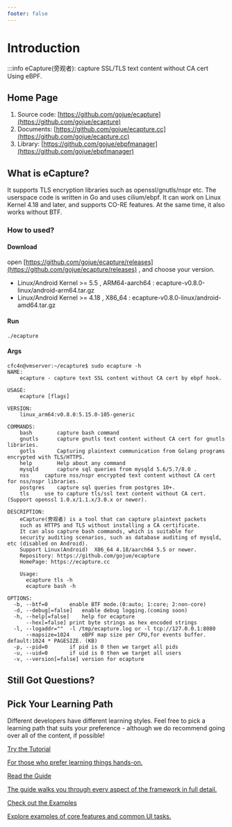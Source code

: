 ```yaml
---
footer: false
---
```


# Introduction

:::info eCapture(旁观者):  capture SSL/TLS text content without CA cert Using eBPF.

## Home Page

1. Source code: [https://github.com/gojue/ecapture](https://github.com/gojue/ecapture)
2. Documents: [https://github.com/gojue/ecapture.cc](https://github.com/gojue/ecapture.cc)
3. Library: [https://github.com/gojue/ebpfmanager](https://github.com/gojue/ebpfmanager)


## What is eCapture?
It supports TLS encryption libraries such as openssl/gnutls/nspr etc. The userspace code is written in Go and uses cilium/ebpf. It can work on Linux Kernel 4.18 and later, and supports CO-RE features. At the same time, it also works without BTF.

### How to used?

#### Download

open [https://github.com/gojue/ecapture/releases](https://github.com/gojue/ecapture/releases) , and choose your version.

* Linux/Android Kernel >= 5.5 , ARM64-aarch64 : ecapture-v0.8.0-linux/android-arm64.tar.gz
* Linux/Android Kernel >= 4.18 , X86_64 : ecapture-v0.8.0-linux/android-amd64.tar.gz

#### Run

```shell
./ecapture 
```

#### Args
```shell
cfc4n@vmserver:~/ecapture$ sudo ecapture -h
NAME:
	ecapture - capture text SSL content without CA cert by ebpf hook.

USAGE:
	ecapture [flags]

VERSION:
	linux_arm64:v0.8.0:5.15.0-105-generic

COMMANDS:
	bash		capture bash command
	gnutls		capture gnutls text content without CA cert for gnutls libraries.
	gotls		Capturing plaintext communication from Golang programs encrypted with TLS/HTTPS.
	help		Help about any command
	mysqld		capture sql queries from mysqld 5.6/5.7/8.0 .
	nss		capture nss/nspr encrypted text content without CA cert for nss/nspr libraries.
	postgres	capture sql queries from postgres 10+.
	tls		use to capture tls/ssl text content without CA cert. (Support openssl 1.0.x/1.1.x/3.0.x or newer).

DESCRIPTION:
	eCapture(旁观者) is a tool that can capture plaintext packets
	such as HTTPS and TLS without installing a CA certificate.
	It can also capture bash commands, which is suitable for
	security auditing scenarios, such as database auditing of mysqld, etc (disabled on Android).
	Support Linux(Android)  X86_64 4.18/aarch64 5.5 or newer.
	Repository: https://github.com/gojue/ecapture
	HomePage: https://ecapture.cc
	
	Usage:
	  ecapture tls -h
	  ecapture bash -h

OPTIONS:
  -b, --btf=0		enable BTF mode.(0:auto; 1:core; 2:non-core)
  -d, --debug[=false]	enable debug logging.(coming soon)
  -h, --help[=false]	help for ecapture
      --hex[=false]	print byte strings as hex encoded strings
  -l, --logaddr=""	-l /tmp/ecapture.log or -l tcp://127.0.0.1:8080
      --mapsize=1024	eBPF map size per CPU,for events buffer. default:1024 * PAGESIZE. (KB)
  -p, --pid=0		if pid is 0 then we target all pids
  -u, --uid=0		if uid is 0 then we target all users
  -v, --version[=false]	version for ecapture
```


## Still Got Questions?

[//]: # ([comment]: <> TODO: dead link)
[comment]: <> (More Detail [Quick-Start]&#40;/guide/quick-start&#41;.)

## Pick Your Learning Path

Different developers have different learning styles. Feel free to pick a learning path that suits your preference - although we do recommend going over all of the content, if possible!

<div class="vt-box-container next-steps">
  <a class="vt-box" href="/tutorial/">
    <p class="next-steps-link">Try the Tutorial</p>
    <p class="next-steps-caption">For those who prefer learning things hands-on.</p>
  </a>
  <a class="vt-box" href="/guide/quick-start.html">
    <p class="next-steps-link">Read the Guide</p>
    <p class="next-steps-caption">The guide walks you through every aspect of the framework in full detail.</p>
  </a>
  <a class="vt-box" href="/examples/">
    <p class="next-steps-link">Check out the Examples</p>
    <p class="next-steps-caption">Explore examples of core features and common UI tasks.</p>
  </a>
</div>
